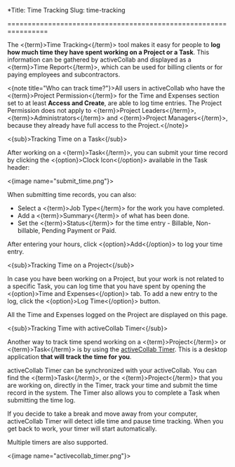 *Title: Time Tracking
Slug: time-tracking

================================================================

The <{term}>Time Tracking<{/term}> tool makes it easy for people to **log how much time they have spent working on a Project or a Task**. This information can be gathered by activeCollab and displayed as a <{term}>Time Report<{/term}>, which can be used for billing clients or for paying employees and subcontractors.

<{note title="Who can track time?"}>All users in activeCollab who have the <{term}>Project Permission<{/term}> for the Time and Expenses section set to at least **Access and Create**, are able to log time entries. The Project Permission does not apply to <{term}>Project Leaders<{/term}>, <{term}>Administrators<{/term}> and <{term}>Project Managers<{/term}>, because they already have full access to the Project.<{/note}> 

<{sub}>Tracking Time on a Task<{/sub}>

After working on a <{term}>Task<{/term}>, you can submit your time record by clicking the <{option}>Clock Icon<{/option}> available in the Task header:

<{image name="submit_time.png"}>

When submitting time records, you can also:

- Select a <{term}>Job Type<{/term}> for the work you have completed. 
- Add a <{term}>Summary<{/term}> of what has been done.
- Set the <{term}>Status<{/term}> for the time entry - Billable, Non-billable, Pending Payment or Paid.

After entering your hours, click <{option}>Add<{/option}> to log your time entry.

<{sub}>Tracking Time on a Project<{/sub}>

In case you have been working on a Project, but your work is not related to a specific Task, you can log time that you have spent by opening the <{option}>Time and Expenses<{/option}> tab. To add a new entry to the log, click the <{option}>Log Time<{/option}> button. 

All the Time and Expenses logged on the Project are displayed on this page.

<{sub}>Tracking Time with activeCollab Timer<{/sub}>

Another way to track time spend working on a <{term}>Project<{/term}> or <{term}>Task<{/term}> is by using the <a href="https://www.activecollab.com/timer.html">activeCollab Timer</a>. This is a desktop application **that will track the time for you**.

activeCollab Timer can be synchronized with your activeCollab. You can find the <{term}>Task<{/term}>, or the <{term}>Project<{/term}> that you are working on, directly in the Timer, track your time and submit the time record in the system. The Timer also allows you to complete a Task when submitting the time log. 

If you decide to take a break and move away from your computer, activeCollab Timer will detect idle time and pause time tracking. When you get back to work, your timer will start automatically. 

Multiple timers are also supported.

<{image name="activecollab_timer.png"}>